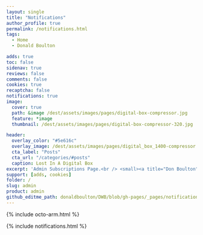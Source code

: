 ```yaml
---
layout: single
title: "Notifications"
author_profile: true
permalink: /notifications.html
tags:
  - Home
  - Donald Boulton

adds: true
toc: false
sidenav: true
reviews: false
comments: false
cookies: true
recaptcha: false
notifications: true
image:
  cover: true
  path: &image /dest/assets/images/pages/digital-box-compressor.jpg
  feature: *image
  thumbnail: /dest/assets/images/pages/digital-box-compressor-320.jpg

header:
  overlay_color: "#5e616c"
  overlay_image: /dest/assets/images/pages/digital_box_1400-compressor.jpg
  cta_label: "Posts"
  cta_url: "/categories/#posts"
  caption: Lost In A Digital Box
excerpt: 'Admin Subscriptions Page.<br /> <small><a title="Don Boulton" href="https://donboulton.com">Jekyll Node Babel Travis CI Build</a></small><br /><br /> {::nomarkdown}<iframe title="Github" style="display: inline-block;" src="https://ghbtns.com/github-btn.html?user=donaldboulton&repo=DWB&type=star&count=true&size=large" frameborder="0" scrolling="0" width="160px" height="30px"></iframe> <iframe title="Fork" style="display: inline-block;" src="https://ghbtns.com/github-btn.html?user=donaldboulton&repo=DWB&type=fork&count=true&size=large" frameborder="0" scrolling="0" width="158px" height="30px"></iframe>{:/nomarkdown}'
support: [adds, cookies]
folder: /
slug: admin
product: admin
github_editme_path: donaldboulton/DWB/blob/gh-pages/_pages/notifications.html
---
```


{% include octo-arm.html %}

{% include notifications.html %}


